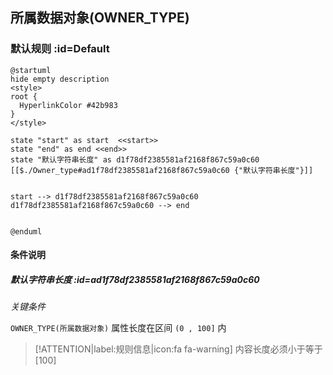 ## 所属数据对象(OWNER_TYPE) <!-- {docsify-ignore-all} -->

   

### 默认规则 :id=Default

```plantuml
@startuml
hide empty description
<style>
root {
  HyperlinkColor #42b983
}
</style>

state "start" as start  <<start>>
state "end" as end <<end>>
state "默认字符串长度" as d1f78df2385581af2168f867c59a0c60 [[$./Owner_type#ad1f78df2385581af2168f867c59a0c60 {"默认字符串长度"}]]


start --> d1f78df2385581af2168f867c59a0c60 
d1f78df2385581af2168f867c59a0c60 --> end 


@enduml
```

#### 条件说明

##### 默认字符串长度 :id=ad1f78df2385581af2168f867c59a0c60


*关键条件*


`OWNER_TYPE(所属数据对象)` 属性长度在区间 `(0 , 100]` 内

> [!ATTENTION|label:规则信息|icon:fa fa-warning]
> 内容长度必须小于等于[100]








